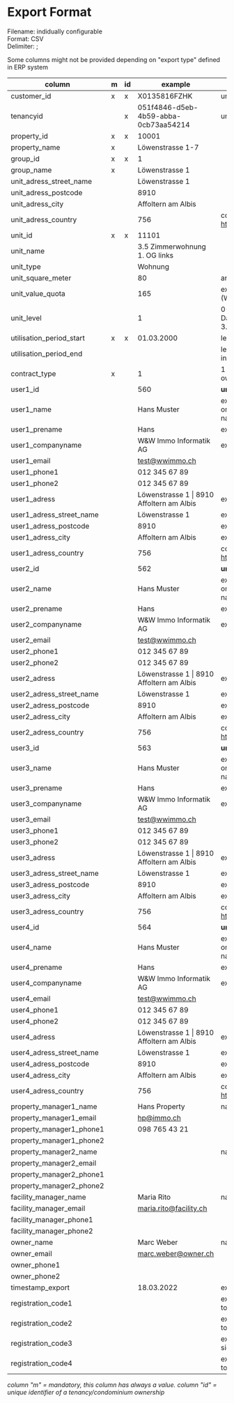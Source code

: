 # Export Format

Filename: indidually configurable<br>
Format: CSV<br>
Delimiter: ;<br>

Some columns might not be provided depending on "export type" defined in ERP system

| column                   | m   | id  | example                                       | remarks                                                             |
| ------------------------ | --- | --- | --------------------------------------------- | ------------------------------------------------------------------- |
| customer_id              | x   | x   | X0135816FZHK                                  | unique customer identifier                                          |
| tenancyid                |     | x   | 051f4846-d5eb-4b59-abba-0cb73aa54214          | unique tenancy identifier                                           |
| property_id              | x   | x   | 10001                                         |                                                                     |
| property_name            | x   |     | Löwenstrasse 1-7                              |                                                                     |
| group_id                 | x   | x   | 1                                             |                                                                     |
| group_name               | x   |     | Löwenstrasse 1                                |                                                                     |
| unit_adress_street_name  |     |     | Löwenstrasse 1                                |                                                                     |
| unit_adress_postcode     |     |     | 8910                                          |                                                                     |
| unit_adress_city         |     |     | Affoltern am Albis                            |                                                                     |
| unit_adress_country      |     |     | 756                                           | country code numeric: https://www.iso.org/obp/ui/#search            |
| unit_id                  | x   | x   | 11101                                         |                                                                     |
| unit_name                |     |     | 3.5 Zimmerwohnung 1. OG links                 |                                                                     |
| unit_type                |     |     | Wohnung                                       |                                                                     |
| unit_square_meter        |     |     | 80                                            | area in m2                                                          |
| unit_value_quota         |     |     | 165                                           | exporttye 3 value quota (Wertquote) only for condominium            |
| unit_level               |     |     | 1                                             | 0-EG,1-1.St,2-2.St,3-3.St,…,99-Dach,-1-1.UG,-2-2.UG,-3-3.UG,...     |
| utilisation_period_start | x   | x   | 01.03.2000                                    | lease start                                                         |
| utilisation_period_end   |     |     |                                               | lease end (tenancies with lease end in the past are not inclueded)  |
| contract_type            | x   |     | 1                                             | 1 = tenancy, 2 = condominum ownership                               |
| user1_id                 |     |     | 560                                           | **unique person id for user 1**                                     |
| user1_name               |     |     | Hans Muster                                   | exporttypes 1/2: name & prename or companyname, exporttype 3 = name |
| user1_prename            |     |     | Hans                                          | exporttype 3                                                        |
| user1_companyname        |     |     | W&W Immo Informatik AG                        | exporttype 3                                                        |
| user1_email              |     |     | test@wwimmo.ch                                |                                                                     |
| user1_phone1             |     |     | 012 345 67 89                                 |                                                                     |
| user1_phone2             |     |     | 012 345 67 89                                 |                                                                     |
| user1_adress             |     |     | Löwenstrasse 1 &#124; 8910 Affoltern am Albis | exporttypes 1/2                                                     |
| user1_adress_street_name |     |     | Löwenstrasse 1                                | exporttype 3                                                        |
| user1_adress_postcode    |     |     | 8910                                          | exporttype 3                                                        |
| user1_adress_city        |     |     | Affoltern am Albis                            | exporttype 3                                                        |
| user1_adress_country     |     |     | 756                                           | country code numeric: https://www.iso.org/obp/ui/#search            |
| user2_id                 |     |     | 562                                           | **unique person id for user 2**                                     |
| user2_name               |     |     | Hans Muster                                   | exporttypes 1/2: name & prename or companyname, exporttype 3 = name |
| user2_prename            |     |     | Hans                                          | exporttype 3                                                        |
| user2_companyname        |     |     | W&W Immo Informatik AG                        | exporttype 3                                                        |
| user2_email              |     |     | test@wwimmo.ch                                |                                                                     |
| user2_phone1             |     |     | 012 345 67 89                                 |                                                                     |
| user2_phone2             |     |     | 012 345 67 89                                 |                                                                     |
| user2_adress             |     |     | Löwenstrasse 1 &#124; 8910 Affoltern am Albis | exporttypes 1/2                                                     |
| user2_adress_street_name |     |     | Löwenstrasse 1                                | exporttype 3                                                        |
| user2_adress_postcode    |     |     | 8910                                          | exporttype 3                                                        |
| user2_adress_city        |     |     | Affoltern am Albis                            | exporttype 3                                                        |
| user2_adress_country     |     |     | 756                                           | country code numeric: https://www.iso.org/obp/ui/#search            |
| user3_id                 |     |     | 563                                           | **unique person id for user 3**                                     |
| user3_name               |     |     | Hans Muster                                   | exporttypes 1/2: name & prename or companyname, exporttype 3 = name |
| user3_prename            |     |     | Hans                                          | exporttype 3                                                        |
| user3_companyname        |     |     | W&W Immo Informatik AG                        | exporttype 3                                                        |
| user3_email              |     |     | test@wwimmo.ch                                |                                                                     |
| user3_phone1             |     |     | 012 345 67 89                                 |                                                                     |
| user3_phone2             |     |     | 012 345 67 89                                 |                                                                     |
| user3_adress             |     |     | Löwenstrasse 1 &#124; 8910 Affoltern am Albis | exporttypes 1/2                                                     |
| user3_adress_street_name |     |     | Löwenstrasse 1                                | exporttype 3                                                        |
| user3_adress_postcode    |     |     | 8910                                          | exporttype 3                                                        |
| user3_adress_city        |     |     | Affoltern am Albis                            | exporttype 3                                                        |
| user3_adress_country     |     |     | 756                                           | country code numeric: https://www.iso.org/obp/ui/#search            |
| user4_id                 |     |     | 564                                           | **unique person id for user 4**                                     |
| user4_name               |     |     | Hans Muster                                   | exporttypes 1/2: name & prename or companyname, exporttype 3 = name |
| user4_prename            |     |     | Hans                                          | exporttype 3                                                        |
| user4_companyname        |     |     | W&W Immo Informatik AG                        | exporttype 3                                                        |
| user4_email              |     |     | test@wwimmo.ch                                |                                                                     |
| user4_phone1             |     |     | 012 345 67 89                                 |                                                                     |
| user4_phone2             |     |     | 012 345 67 89                                 |                                                                     |
| user4_adress             |     |     | Löwenstrasse 1 &#124; 8910 Affoltern am Albis | exporttypes 1/2                                                     |
| user4_adress_street_name |     |     | Löwenstrasse 1                                | exporttype 3                                                        |
| user4_adress_postcode    |     |     | 8910                                          | exporttype 3                                                        |
| user4_adress_city        |     |     | Affoltern am Albis                            | exporttype 3                                                        |
| user4_adress_country     |     |     | 756                                           | country code numeric: https://www.iso.org/obp/ui/#search            |
| property_manager1_name   |     |     | Hans Property                                 | name & prename                                                      |
| property_manager1_email  |     |     | hp@immo.ch                                    |                                                                     |
| property_manager1_phone1 |     |     | 098 765 43 21                                 |                                                                     |
| property_manager1_phone2 |     |     |                                               |                                                                     |
| property_manager2_name   |     |     |                                               | name & prename                                                      |
| property_manager2_email  |     |     |                                               |                                                                     |
| property_manager2_phone1 |     |     |                                               |                                                                     |
| property_manager2_phone2 |     |     |                                               |                                                                     |
| facility_manager_name    |     |     | Maria Rito                                    | name & prename                                                      |
| facility_manager_email   |     |     | maria.rito@facility.ch                        |                                                                     |
| facility_manager_phone1  |     |     |                                               |                                                                     |
| facility_manager_phone2  |     |     |                                               |                                                                     |
| owner_name               |     |     | Marc Weber                                    | name & prename                                                      |
| owner_email              |     |     | marc.weber@owner.ch                           |                                                                     |
| owner_phone1             |     |     |                                               |                                                                     |
| owner_phone2             |     |     |                                               |                                                                     |
| timestamp_export         |     |     | 18.03.2022                                    | export date                                                         |
| registration_code1       |     |     |                                               | exporttype 1: code could be used to sign up user 1                  |
| registration_code2       |     |     |                                               | exporttype 1: code could be used to sign up user 2                  |
| registration_code3       |     |     |                                               | exporttype 1: ode could be used to sign up user 3                   |
| registration_code4       |     |     |                                               | exporttype 1: code could be used to sign up user 4                  |

_column "m" = mandatory, this column has always a value. column "id" = unique identifier of a tenancy/condominium ownership_
